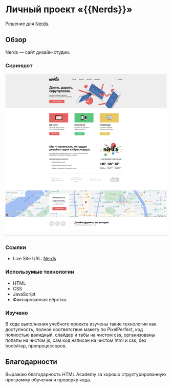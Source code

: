 # Личный проект «{{Nerds}}»

Решение для [Nerds](https://nerds2.github.io/index.html#).

## Обзор

Nerds — сайт дизайн-студии.

### Скриншот

![](./screenshot.png)

### Ссылки

- Live Site URL: [Nerds](https://nerds2.github.io/index.html#)

### Использумые технологии

- HTML
- CSS
- JavaScript
- Фиксированная вёрстка

### Изучено

В ходе выполнения учебного проекта изучены такие технологии как доступность, полное соответствие макету  по PixelPerfect, код полностью валидный, слайдер и табы на чистом css, организованы попапы на чистом js, сам код написан на чистом html и css, без bootstrap, препроцессоров.

## Благодарности

Выражаю благодарность HTML Academy за хорошо структурированную программу обучения и проверку кода.

